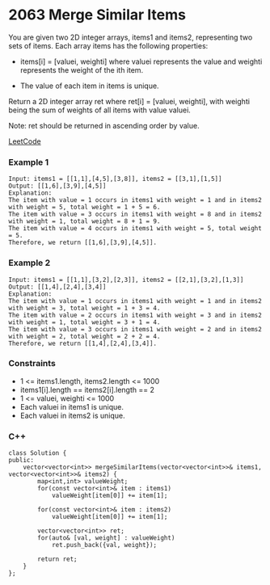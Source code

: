 # 2063 Merge Similar Items

You are given two 2D integer arrays, items1 and items2, representing two sets of items. Each array items has the following properties:

* items[i] = [valuei, weighti] where valuei represents the value and weighti represents the weight of the ith item.

* The value of each item in items is unique.

Return a 2D integer array ret where ret[i] = [valuei, weighti], with weighti being the sum of weights of all items with value valuei.

Note: ret should be returned in ascending order by value.

[LeetCode](https://leetcode.cn/problems/make-array-zero-by-subtracting-equal-amounts/)


### Example 1

```
Input: items1 = [[1,1],[4,5],[3,8]], items2 = [[3,1],[1,5]]
Output: [[1,6],[3,9],[4,5]]
Explanation: 
The item with value = 1 occurs in items1 with weight = 1 and in items2 with weight = 5, total weight = 1 + 5 = 6.
The item with value = 3 occurs in items1 with weight = 8 and in items2 with weight = 1, total weight = 8 + 1 = 9.
The item with value = 4 occurs in items1 with weight = 5, total weight = 5.  
Therefore, we return [[1,6],[3,9],[4,5]].
```

### Example 2

```
Input: items1 = [[1,1],[3,2],[2,3]], items2 = [[2,1],[3,2],[1,3]]
Output: [[1,4],[2,4],[3,4]]
Explanation: 
The item with value = 1 occurs in items1 with weight = 1 and in items2 with weight = 3, total weight = 1 + 3 = 4.
The item with value = 2 occurs in items1 with weight = 3 and in items2 with weight = 1, total weight = 3 + 1 = 4.
The item with value = 3 occurs in items1 with weight = 2 and in items2 with weight = 2, total weight = 2 + 2 = 4.
Therefore, we return [[1,4],[2,4],[3,4]].
```

### Constraints

* 1 <= items1.length, items2.length <= 1000
* items1[i].length == items2[i].length == 2
* 1 <= valuei, weighti <= 1000
* Each valuei in items1 is unique.
* Each valuei in items2 is unique.

### C++ 

```
class Solution {
public:
    vector<vector<int>> mergeSimilarItems(vector<vector<int>>& items1, vector<vector<int>>& items2) {
        map<int,int> valueWeight;
        for(const vector<int>& item : items1)
            valueWeight[item[0]] += item[1];

        for(const vector<int>& item : items2)
            valueWeight[item[0]] += item[1];

        vector<vector<int>> ret;
        for(auto& [val, weight] : valueWeight)
            ret.push_back({val, weight});

        return ret;
    }
};
```